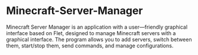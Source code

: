 # Minecraft-Server-Manager
Minecraft Server Manager is an application with a user—friendly graphical interface based on Flet, designed to manage Minecraft servers with a graphical interface. The program allows you to add servers, switch between them, start/stop them, send commands, and manage configurations.
